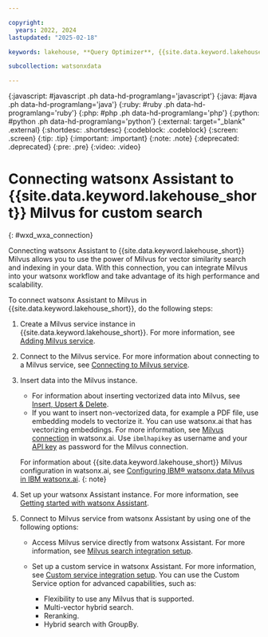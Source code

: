 ```yaml
---

copyright:
  years: 2022, 2024
lastupdated: "2025-02-18"

keywords: lakehouse, **Query Optimizer**, {{site.data.keyword.lakehouse_short}}

subcollection: watsonxdata

---
```


{:javascript: #javascript .ph data-hd-programlang='javascript'}
{:java: #java .ph data-hd-programlang='java'}
{:ruby: #ruby .ph data-hd-programlang='ruby'}
{:php: #php .ph data-hd-programlang='php'}
{:python: #python .ph data-hd-programlang='python'}
{:external: target="_blank" .external}
{:shortdesc: .shortdesc}
{:codeblock: .codeblock}
{:screen: .screen}
{:tip: .tip}
{:important: .important}
{:note: .note}
{:deprecated: .deprecated}
{:pre: .pre}
{:video: .video}

# Connecting watsonx Assistant to {{site.data.keyword.lakehouse_short}} Milvus for custom search
{: #wxd_wxa_connection}

Connecting watsonx Assistant to {{site.data.keyword.lakehouse_short}} Milvus allows you to use the power of Milvus for vector similarity search and indexing in your data. With this connection, you can integrate Milvus into your watsonx workflow and take advantage of its high performance and scalability.

To connect watsonx Assistant to Milvus in {{site.data.keyword.lakehouse_short}}, do the following steps:

1. Create a Milvus service instance in {{site.data.keyword.lakehouse_short}}. For more information, see [Adding Milvus service](watsonxdata?topic=watsonxdata-adding-milvus-service).
1. Connect to the Milvus service. For more information about connecting to a Milvus service, see [Connecting to Milvus service](watsonxdata?topic=watsonxdata-conn-to-milvus).
1. Insert data into the Milvus instance.
   - For information about inserting vectorized data into Milvus, see [Insert, Upsert & Delete](https://milvus.io/docs/insert-update-delete.md).
   - If you want to insert non-vectorized data, for example a PDF file, use embedding models to vectorize it. You can use watsonx.ai that has vectorizing embeddings. For more information, see [Milvus connection](https://dataplatform.cloud.ibm.com/docs/content/wsj/manage-data/conn-milvus.html?context=wx&audience=wdp) in watsonx.ai. Use `ibmlhapikey` as username and your [API key]({{site.data.keyword.ref-con-presto-serv-link}}#get-ibmapi-key) as password for the Milvus connection.

   For information about {{site.data.keyword.lakehouse_short}} Milvus configuration in watsonx.ai, see [Configuring IBM® watsonx.data Milvus in IBM watsonx.ai](watsonxdata?topic=watsonxdata-wxd_wxai_milvus_conn).
   {: note}

1. Set up your watsonx Assistant instance. For more information, see [Getting started with watsonx Assistant](https://cloud.ibm.com/docs/watson-assistant?topic=watson-assistant-getting-started).
1. Connect to Milvus service from watsonx Assistant by using one of the following options:
   * Access Milvus service directly from watsonx Assistant. For more information, see [Milvus search integration setup](https://cloud.ibm.com/docs/watson-assistant?topic=watson-assistant-search-milvus-add#setup-milvus).
   * Set up a custom service in watsonx Assistant. For more information, see [Custom service integration setup](https://cloud.ibm.com/docs/watson-assistant?topic=watson-assistant-search-customsearch-add#setup-custom-service-server). You can use the Custom 	 Service option for advanced capabilities, such as:

      * Flexibility to use any Milvus that is supported.
      * Multi-vector hybrid search.
      * Reranking.
      * Hybrid search with GroupBy.
